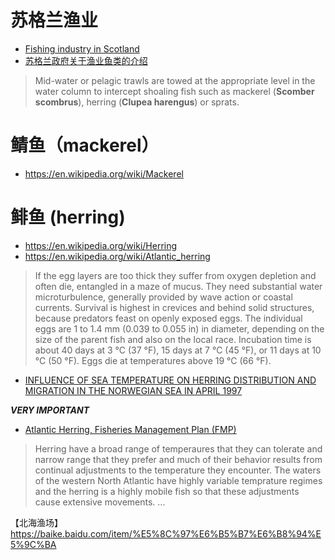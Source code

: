 # 苏格兰渔业
- [Fishing industry in Scotland](https://en.wikipedia.org/wiki/Fishing_industry_in_Scotland)
- [苏格兰政府关于渔业鱼类的介绍](https://www2.gov.scot/Topics/marine/Sea-Fisheries/sustainfish/fishcapture/FishingGears/pelagic)
> Mid-water or pelagic trawls are towed at the appropriate level in the water column to intercept shoaling fish such as mackerel (**Scomber scombrus**), herring (**Clupea harengus**) or sprats. 


# 鲭鱼（mackerel）
- https://en.wikipedia.org/wiki/Mackerel

# 鲱鱼 (herring)
- https://en.wikipedia.org/wiki/Herring
- https://en.wikipedia.org/wiki/Atlantic_herring

> If the egg layers are too thick they suffer from oxygen depletion and often die, entangled in a maze of mucus. They need substantial water microturbulence, generally provided by wave action or coastal currents. Survival is highest in crevices and behind solid structures, because predators feast on openly exposed eggs. The individual eggs are 1 to 1.4 mm (0.039 to 0.055 in) in diameter, depending on the size of the parent fish and also on the local race. Incubation time is about 40 days at 3 °C (37 °F), 15 days at 7 °C (45 °F), or 11 days at 10 °C (50 °F). Eggs die at temperatures above 19 °C (66 °F).

- [INFLUENCE OF SEA TEMPERATURE ON HERRING DISTRIBUTION
AND MIGRATION IN THE NORWEGIAN SEA IN APRIL 1997 ](https://pdfs.semanticscholar.org/bace/1859b95a57cf04f9dfd42362b2169ed64671.pdf)

***VERY IMPORTANT***

- [Atlantic Herring, Fisheries Management Plan (FMP)](https://books.google.com.hk/books?id=0zo3AQAAMAAJ&pg=PA49&lpg=PA49&dq=herring+temperature&source=bl&ots=GWEEJ5f6Eq&sig=ACfU3U1BC8e6hXw-2ry5D91Bpp9oZWB1eA&hl=zh-CN&sa=X&ved=2ahUKEwi839CY4s_nAhWkIqYKHUF6BMM4ChDoATABegQICRAB#v=onepage&q=herring%20temperature&f=false)

> Herring have a broad range of temperaures that they can tolerate and narrow range that they prefer and much of their behavior results from continual adjustments to the temperature they encounter. The waters of the western North Atlantic have highly variable temprature regimes and the herring is a highly mobile fish so that these adjustments cause extensive movements.
...





【北海渔场】
https://baike.baidu.com/item/%E5%8C%97%E6%B5%B7%E6%B8%94%E5%9C%BA
